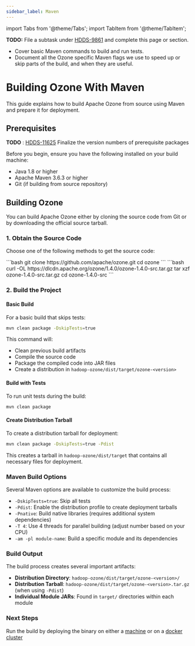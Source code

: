 ```yaml
---
sidebar_label: Maven
---
```


import Tabs from '@theme/Tabs';
import TabItem from '@theme/TabItem';

**TODO:** File a subtask under [HDDS-9861](https://issues.apache.org/jira/browse/HDDS-9861) and complete this page or section.

- Cover basic Maven commands to build and run tests.
- Document all the Ozone specific Maven flags we use to speed up or skip parts of the build, and when they are useful.


# Building Ozone With Maven

This guide explains how to build Apache Ozone from source using Maven and prepare it for deployment.


## Prerequisites

**TODO** : [HDDS-11625](https://issues.apache.org/jira/browse/HDDS-11625) Finalize the version numbers of prerequisite packages

Before you begin, ensure you have the following installed on your build machine:

- Java 1.8 or higher
- Apache Maven 3.6.3 or higher
- Git (if building from source repository)

## Building Ozone

You can build Apache Ozone either by cloning the source code from Git or by downloading the official source tarball.

### 1. Obtain the Source Code

Choose one of the following methods to get the source code:

<Tabs>
  <TabItem value="Git" label="Git" default>
    ```bash
    git clone https://github.com/apache/ozone.git
    cd ozone
    ```
  </TabItem>
  <TabItem value="Tarball" label="Tarball">
    ```bash 
    curl -OL https://dlcdn.apache.org/ozone/1.4.0/ozone-1.4.0-src.tar.gz
    tar xzf ozone-1.4.0-src.tar.gz
    cd ozone-1.4.0-src
    ```
  </TabItem>
</Tabs>

### 2. Build the Project

#### Basic Build
For a basic build that skips tests:

```bash
mvn clean package -DskipTests=true
```

This command will:
- Clean previous build artifacts
- Compile the source code
- Package the compiled code into JAR files
- Create a distribution in `hadoop-ozone/dist/target/ozone-<version>`

#### Build with Tests
To run unit tests during the build:

```bash
mvn clean package
```

#### Create Distribution Tarball
To create a distribution tarball for deployment:

```bash
mvn clean package -DskipTests=true -Pdist
```

This creates a tarball in `hadoop-ozone/dist/target` that contains all necessary files for deployment.

### Maven Build Options

Several Maven options are available to customize the build process:

- `-DskipTests=true`: Skip all tests
- `-Pdist`: Enable the distribution profile to create deployment tarballs
- `-Pnative`: Build native libraries (requires additional system dependencies)
- `-T 4`: Use 4 threads for parallel building (adjust number based on your CPU)
- `-am -pl module-name`: Build a specific module and its dependencies

### Build Output

The build process creates several important artifacts:

- **Distribution Directory**: `hadoop-ozone/dist/target/ozone-<version>/`
- **Distribution Tarball**: `hadoop-ozone/dist/target/ozone-<version>.tar.gz` (when using `-Pdist`)
- **Individual Module JARs**: Found in `target/` directories within each module


### Next Steps
Run the build by deploying the binary on either a [machine](../../05-administrator-guide/01-installation/03-installing-binaries.md) or on a [docker cluster](../../08-developer-guide/02-run/02-docker-compose.md)
